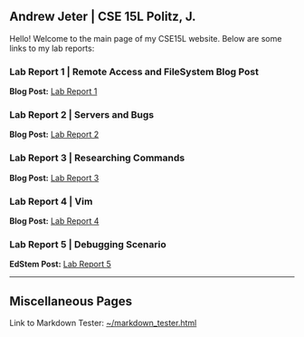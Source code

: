 ## Andrew Jeter | CSE 15L Politz, J.

Hello! Welcome to the main page of my CSE15L website. Below are some links to my lab reports:


### Lab Report 1 | Remote Access and FileSystem Blog Post
**Blog Post:** [Lab Report 1](https://acjeter.github.io/cse15l-lab-reports/lab-report-1)

### Lab Report 2 | Servers and Bugs
**Blog Post:** [Lab Report 2](https://acjeter.github.io/cse15l-lab-reports/lab-report-2)

### Lab Report 3 | Researching Commands
**Blog Post:** [Lab Report 3](https://acjeter.github.io/cse15l-lab-reports/lab-report-3)

### Lab Report 4 | Vim
**Blog Post:** [Lab Report 4](https://acjeter.github.io/cse15l-lab-reports/lab-report-4)

### Lab Report 5 | Debugging Scenario
**EdStem Post:** [Lab Report 5](https://acjeter.github.io/cse15l-lab-reports/lab-report-5)

***

## Miscellaneous Pages
Link to Markdown Tester: [~/markdown_tester.html](https://acjeter.github.io/cse15l-lab-reports/markdown_tester.html)
